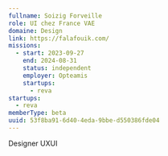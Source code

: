 ```yaml
---
fullname: Soizig Forveille
role: UI chez France VAE
domaine: Design
link: https://falafouik.com/
missions:
  - start: 2023-09-27
    end: 2024-08-31
    status: independent
    employer: Opteamis
    startups:
      - reva
startups:
  - reva
memberType: beta
uuid: 53f8ba91-6d40-4eda-9bbe-d550386fde04
---
```

Designer UXUI